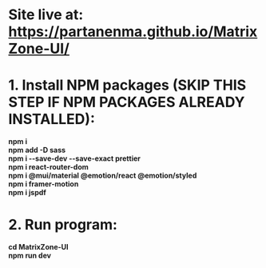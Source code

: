 # Site live at: https://partanenma.github.io/MatrixZone-UI/

# 1. Install NPM packages (SKIP THIS STEP IF NPM PACKAGES ALREADY INSTALLED):

**npm i**  
**npm add -D sass**  
**npm i --save-dev --save-exact prettier**  
**npm i react-router-dom**  
**npm i @mui/material @emotion/react @emotion/styled**  
**npm i framer-motion**  
**npm i jspdf**

# 2. Run program:

**cd MatrixZone-UI**  
**npm run dev**
